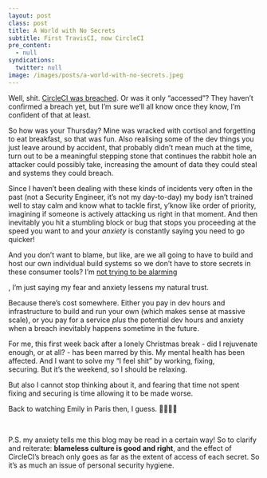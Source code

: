 ```yaml
---
layout: post
class: post
title: A World with No Secrets
subtitle: First TravisCI, now CircleCI
pre_content:
  - null
syndications:
  twitter: null
image: /images/posts/a-world-with-no-secrets.jpeg
---
```


Well, shit. [CircleCI was breached](<https://circleci.com/blog/january-4-2023-security-alert/>). Or was it only “accessed”? They haven’t confirmed a breach yet, but I’m sure we’ll all know once they know, I’m confident of that at least.

So how was your Thursday? Mine was wracked with cortisol and forgetting to eat breakfast, so that was fun. Also realising some of the dev things you just leave around by accident, that probably didn’t mean much at the time, turn out to be a meaningful stepping stone that continues the rabbit hole an attacker could possibly take, increasing the amount of data they could steal and systems they could breach.

Since I haven’t been dealing with these kinds of incidents very often in the past (not a Security Engineer, it’s not my day-to-day) my body isn’t trained well to stay calm and know what to tackle first, y’know like order of priority, imagining if someone is actively attacking us right in that moment. And then inevitably you hit a stumbling block or bug that stops you proceeding at the speed you want to and your *anxiety* is constantly saying you need to go quicker!

And you don’t want to blame, but like, are we all going to have to build and host our own individual build systems so we don’t have to store secrets in these consumer tools? I’m <u>not trying to be alarming</u>

, I’m just saying my fear and anxiety lessens my natural trust.

Because there’s cost somewhere. Either you pay in dev hours and infrastructure to build and run your own (which makes sense at massive scale), or you pay for a service *plus* the potential dev hours and anxiety when a breach inevitably happens sometime in the future.

For me, this first week back after a lonely Christmas break - did I rejuvenate enough, or at all? - has been marred by this. My mental health has been affected. And I want to solve my “I feel shit” by working, fixing, securing. But it’s the weekend, so I should be relaxing.

But also I cannot stop thinking about it, and fearing that time not spent fixing and securing is time allowing it to be made worse.

Back to watching Emily in Paris then, I guess. 🤷‍♂️🇫🇷

<br>

P.S. my anxiety tells me this blog may be read in a certain way! So to clarify and reiterate: **blameless culture is good and right**, and the effect of CircleCI’s breach only goes as far as the extent of access of each secret. So it’s as much an issue of personal security hygiene.
